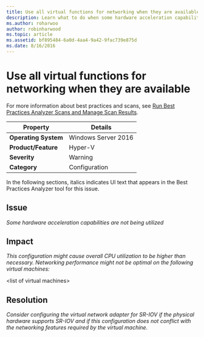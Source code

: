 ```yaml
---
title: Use all virtual functions for networking when they are available
description: Learn what to do when some hardware acceleration capabilities are not being utilized.
ms.author: roharwoo
author: robinharwood
ms.topic: article
ms.assetid: bf895484-6a0d-4aa4-9a42-9fac739e875d
ms.date: 8/16/2016
---
```

# Use all virtual functions for networking when they are available

For more information about best practices and scans, see [Run Best Practices Analyzer Scans and Manage Scan Results](/previous-versions/windows/it-pro/windows-server-2012-R2-and-2012/hh831400(v=ws.11)).

|Property|Details|
|-|-|
|**Operating System**|Windows Server 2016|
|**Product/Feature**|Hyper-V|
|**Severity**|Warning|
|**Category**|Configuration|

In the following sections, italics indicates UI text that appears in the Best Practices Analyzer tool for this issue.

## Issue
*Some hardware acceleration capabilities are not being utilized*

## Impact
*This configuration might cause overall CPU utilization to be higher than necessary. Networking performance might not be optimal on the following virtual machines:*

\<list of virtual machines>

## Resolution
*Consider configuring the virtual network adapter for SR-IOV if the physical hardware supports SR-IOV and if this configuration does not conflict with the networking features required by the virtual machine.*

